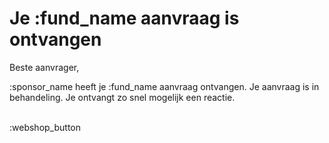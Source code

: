 # Je :fund_name aanvraag is ontvangen

Beste aanvrager,
&nbsp;

:sponsor_name heeft je :fund_name aanvraag ontvangen. 
Je aanvraag is in behandeling. Je ontvangt zo snel mogelijk een reactie.
&nbsp;  
&nbsp;

:webshop_button
